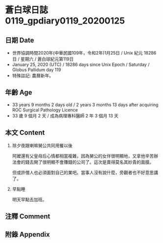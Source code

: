 # 蒼白球日誌0119_gpdiary0119_20200125 #

## 日期 Date ##

* 世界協調時間2020年(中華民國109年，令和2年)1月25日 / Unix 紀元 18286 日 / 星期六 / 蒼白球紀元第119日
* January 25, 2020 (UTC) / 18286 days since Unix Epoch / Saturday / Globus Pallidum day 119
* 特殊註記: 農曆新年。

## 年齡 Age ##

* 33 years 9 months 2 days old / 2 years 3 months 13 days after acquiring ROC Surgical Pathology Licence
* 33 歲 9 個月 2 天 / 成為病理專科醫師 2 年 3 個月 13 天

## 本文 Content ##

1. 除夕夜跟喇嘛舅公共同用餐以後

    阿嬤還有父皇母后心情都相當複雜，因為舅公的女伴很明顯地，又拿他辛苦辦法會的錢去開了很明顯不會賺錢的公司了。這次是賣得莫名其妙貴的面膜。

    但或許僧人也必須面對自己的業吧。當事人沒有說什麼，旁觀者也不好意思講了。

2. 早點睡

    明天早點去加班。

## 注釋 Comment ##

## 附錄 Appendix ##

